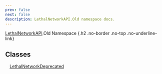 ```yaml
---
prev: false
next: false
description: LethalNetworkAPI.Old namespace docs.
---
```


[LethalNetworkAPI](/api/LethalNetworkAPI).Old Namespace {.h2 .no-border .no-top .no-underline-link}

## Classes

&emsp;[LethalNetworkDeprecated](/api/deprecated/LethalNetworkAPI.Old.LethalNetworkDeprecated)